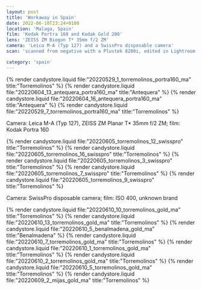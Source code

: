 ```yaml
---
layout: post
title: 'Workaway in Spain'
date: 2022-06-10T23:24+0100
location: 'Malaga, Spain'
film: 'Kodak Portra 160 and Kodak Gold 200'
lens: 'ZEISS ZM Biogon T* 35mm f/2 ZM'
camera: 'Leica M-A (Typ 127) and a SwissPro disposable camera'
scan: 'scanned from negative with a Plustek 8200i, edited in Lightroom'

category: 'spain'
---
```


{% render candystore.liquid file:"20220529_1_torremolinos_portra160_ma" title:"Torremolinos" %}
{% render candystore.liquid file:"20220604_13_antequera_portra160_ma" title:"Antequera" %}
{% render candystore.liquid file:"20220604_16_antequera_portra160_ma" title:"Antequera" %}
{% render candystore.liquid file:"20220529_7_torremolinos_portra160_ma" title:"Torremolinos" %}

Camera: Leica M-A (Typ 127), ZEISS ZM Planar T\* 35mm f/2 ZM; film: Kodak Portra 160

{% render candystore.liquid file:"20220605_torremolinos_12_swisspro" title:"Torremolinos" %}
{% render candystore.liquid file:"20220605_torremolinos_16_swisspro" title:"Torremolinos" %}
{% render candystore.liquid file:"20220605_torremolinos_3_swisspro" title:"Torremolinos" %}
{% render candystore.liquid file:"20220605_torremolinos_7_swisspro" title:"Torremolinos" %}
{% render candystore.liquid file:"20220605_torremolinos_9_swisspro" title:"Torremolinos" %}

Camera: SwissPro disposable camera; film: ISO 400, unknown brand

{% render candystore.liquid file:"20220610_10_torremolinos_gold_ma" title:"Torremolinos" %}
{% render candystore.liquid file:"20220610_13_torremolinos_gold_ma" title:"Torremolinos" %}
{% render candystore.liquid file:"20220610_5_benalmadena_gold_ma" title:"Benalmadena" %}
{% render candystore.liquid file:"20220610_7_torremolinos_gold_ma" title:"Torremolinos" %}
{% render candystore.liquid file:"20220610_1_torremolinos_gold_ma" title:"Torremolinos" %}
{% render candystore.liquid file:"20220610_2_torremolinos_gold_ma" title:"Torremolinos" %}
{% render candystore.liquid file:"20220610_5_torremolinos_gold_ma" title:"Torremolinos" %}
{% render candystore.liquid file:"20220609_2_mijas_gold_ma" title:"Torremolinos" %}